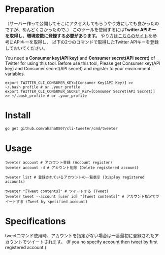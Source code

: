 # Preparation
（サーバー作って公開してそこにアクセスしてもらうやり方にしても良かったのですが、めんどくさかったので、）
このツールを使用するには**Twitter APIキーを取得し、環境変数に登録する必要があります。**
やり方は[こちらのサイト](http://phiary.me/twitter-api-key-get-how-to/)を参考にAPIキーを取得し、
以下の2つのコマンドで取得したTwitter APIキーを登録しておいてください。

You need a **Consumer key(API key)** and **Consumer secret(API secret)** of Twitter for using this tool.
Before use this tool, Please get Consumer key(API key) and Consumer secret(API secret) and register to your environment variables. 

```
export TWITTER_CLI_CONSUMER_KEY=[Consumer Key(API Key)] >> ~/.bash_profile # or .your_profile
export TWITTER_CLI_CONSUMER_SECRET_KEY=[Consumer Secret(API Secret)] >> ~/.bash_profile # or .your_profile
```

# Install

```bash
go get github.com/ahaha0807/cli-tweeter/cmd/tweeter
```

# Usage

```
tweeter account # アカウント登録 (Account register)
tweeter account -d # アカウント削除 (Delete registered account)

tweeter list # 登録されているアカウントの一覧表示 (Display registered accounts)

tweeter "[Tweet contents]" # ツイートする (Tweet)
tweeter tweet --account [user id] "[Tweet contents]" # アカウント指定でツイートする (Tweet by specified account)
```

# Specifications

tweetコマンド使用時、アカウントを指定がない場合は一番最初に登録されたアカウントでツイートされます。
(If you no specify account then tweet by first registered account.)
